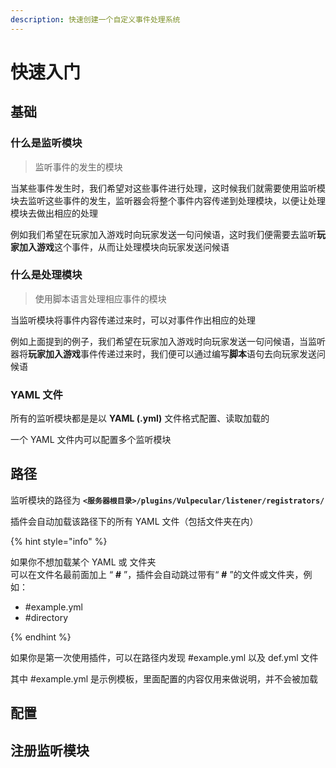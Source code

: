 ```yaml
---
description: 快速创建一个自定义事件处理系统
---
```


# 快速入门

## 基础

### 什么是监听模块

> 监听事件的发生的模块

当某些事件发生时，我们希望对这些事件进行处理，这时候我们就需要使用监听模块去监听这些事件的发生，监听器会将整个事件内容传递到处理模块，以便让处理模块去做出相应的处理

例如我们希望在玩家加入游戏时向玩家发送一句问候语，这时我们便需要去监听**玩家加入游戏**这个事件，从而让处理模块向玩家发送问候语

### 什么是处理模块

> 使用脚本语言处理相应事件的模块

当监听模块将事件内容传递过来时，可以对事件作出相应的处理

例如上面提到的例子，我们希望在玩家加入游戏时向玩家发送一句问候语，当监听器将**玩家加入游戏**事件传递过来时，我们便可以通过编写**脚本**语句去向玩家发送问候语

### YAML 文件

所有的监听模块都是是以 **YAML (.yml)** 文件格式配置、读取加载的

一个 YAML 文件内可以配置多个监听模块

## 路径

监听模块的路径为 **`<服务器根目录>/plugins/Vulpecular/listener/registrators/`**

插件会自动加载该路径下的所有 YAML 文件（包括文件夹在内）

{% hint style="info" %}

如果你不想加载某个 YAML 或 文件夹<br>
可以在文件名最前面加上 “ **#** ”，插件会自动跳过带有“ **#** ”的文件或文件夹，例如：
- #example.yml
- #directory

{% endhint %}

如果你是第一次使用插件，可以在路径内发现 #example.yml 以及 def.yml 文件

其中 #example.yml 是示例模板，里面配置的内容仅用来做说明，并不会被加载

## 配置


## 注册监听模块
